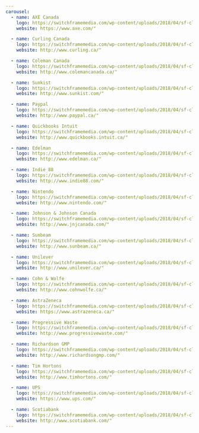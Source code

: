 ```yaml
---
carousel:
  - name: AXE Canada
    logo: https://switchframemedia.com/wp-content/uploads/2018/04/sf-clients_0015_axe.png
    website: https://www.axe.com/"

  - name: Curling Canada
    logo: https://switchframemedia.com/wp-content/uploads/2018/04/sf-clients_0004_curlingcda.png
    website: http://www.curling.ca/"

  - name: Coleman Canada
    logo: https://switchframemedia.com/wp-content/uploads/2018/04/sf-clients_0014_coleman.png
    website: http://www.colemancanada.ca/"

  - name: Sunkist
    logo: https://switchframemedia.com/wp-content/uploads/2018/04/sf-clients_0005_sunkist.png
    website: http://www.sunkist.com/"

  - name: Paypal
    logo: https://switchframemedia.com/wp-content/uploads/2018/04/sf-clients_0008_paypal.png
    website: http://www.paypal.ca/"

  - name: Quickbooks Intuit
    logo: https://switchframemedia.com/wp-content/uploads/2018/04/sf-clients_0009_intuit.png
    website: http://www.quickbooks.intuit.ca/"

  - name: Edelman
    logo: https://switchframemedia.com/wp-content/uploads/2018/04/sf-clients_0013_edelman.png
    website: http://www.edelman.ca/"

  - name: Indie 88
    logo: https://switchframemedia.com/wp-content/uploads/2018/04/sf-clients_0012_Indie88.png
    website: http://www.indie88.com/"

  - name: Nintendo
    logo: https://switchframemedia.com/wp-content/uploads/2018/04/sf-clients_0010_nintendo.png
    website: http://www.nintendo.com/"

  - name: Johnson & Johnson Canada
    logo: https://switchframemedia.com/wp-content/uploads/2018/04/sf-clients_0011_johnson-and-johnson.png
    website: http://www.jnjcanada.com/"

  - name: Sunbeam
    logo: https://switchframemedia.com/wp-content/uploads/2018/04/sf-clients_0003_sunbeam.png
    website: http://www.sunbeam.ca/"

  - name: Unilever
    logo: https://switchframemedia.com/wp-content/uploads/2018/04/sf-clients-bw_0002_unilever.png
    website: http://www.unilever.ca/"

  - name: Cohn & Wolfe
    logo: https://switchframemedia.com/wp-content/uploads/2018/04/sf-clients_0016_cohn-wolfe.png
    website: http://www.cohnwolfe.ca/"

  - name: AstraZeneca
    logo: https://switchframemedia.com/wp-content/uploads/2018/04/sf-clients_0019_AstraZeneca.png
    website: https://www.astrazeneca.ca/"

  - name: Progressive Waste
    logo: https://switchframemedia.com/wp-content/uploads/2018/04/sf-clients_0007_progressive.png
    website: http://www.progressivewaste.com/"

  - name: Richardson GMP
    logo: https://switchframemedia.com/wp-content/uploads/2018/04/sf-clients_0006_richardson.png
    website: http://www.richardsongmp.com/"

  - name: Tim Hortons
    logo: https://switchframemedia.com/wp-content/uploads/2018/04/sf-clients_0017_tim-hortons.png
    website: http://www.timhortons.com/"

  - name: UPS
    logo: https://switchframemedia.com/wp-content/uploads/2018/04/sf-clients_0018_UPS.png
    website: https://www.ups.com/"

  - name: Scotiabank
    logo: https://switchframemedia.com/wp-content/uploads/2018/04/sf-clients_0001_scotiabank.png
    website: http://www.scotiabank.com/"
---
```

